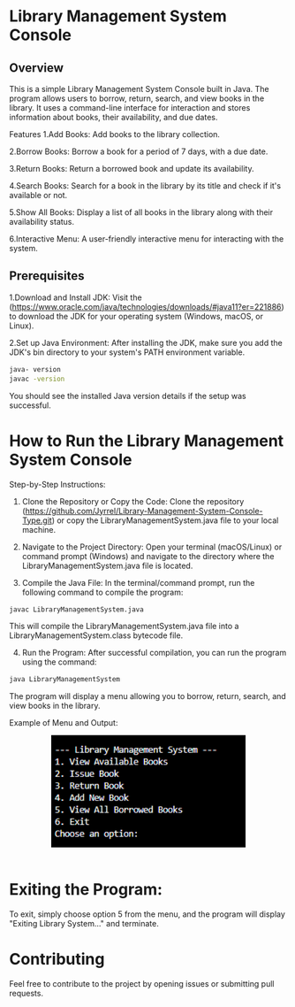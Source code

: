 # Library Management System Console
## Overview
This is a simple Library Management System Console built in Java. The program allows users to borrow, return, search, and view books in the library. It uses a command-line interface for interaction and stores information about books, their availability, and due dates.

Features
1.Add Books: Add books to the library collection.

2.Borrow Books: Borrow a book for a period of 7 days, with a due date.

3.Return Books: Return a borrowed book and update its availability.

4.Search Books: Search for a book in the library by its title and check if it's available or not.

5.Show All Books: Display a list of all books in the library along with their availability status.

6.Interactive Menu: A user-friendly interactive menu for interacting with the system.

## Prerequisites
1.Download and Install JDK: Visit the (https://www.oracle.com/java/technologies/downloads/#java11?er=221886) to download the JDK for your operating system (Windows, macOS, or Linux).

2.Set up Java Environment: After installing the JDK, make sure you add the JDK's bin directory to your system's PATH environment variable.

```bash
java- version
javac -version
```
You should see the installed Java version details if the setup was successful.

# How to Run the Library Management System Console
Step-by-Step Instructions:
1. Clone the Repository or Copy the Code:
Clone the repository (https://github.com/Jyrrel/Library-Management-System-Console-Type.git) or copy the LibraryManagementSystem.java file to your local machine.

2. Navigate to the Project Directory:
Open your terminal (macOS/Linux) or command prompt (Windows) and navigate to the directory where the LibraryManagementSystem.java file is located.

3. Compile the Java File:
In the terminal/command prompt, run the following command to compile the program:
```bash
javac LibraryManagementSystem.java
```
This will compile the LibraryManagementSystem.java file into a LibraryManagementSystem.class bytecode file.

4. Run the Program:
After successful compilation, you can run the program using the command:
```bash
java LibraryManagementSystem
```
The program will display a menu allowing you to borrow, return, search, and view books in the library.

Example of Menu and Output:
<div align="center"> <img width="70%" src="Screenshot 2025-03-28 014447.png"><br><br> </div>

# Exiting the Program:
To exit, simply choose option 5 from the menu, and the program will display "Exiting Library System..." and terminate.

# Contributing
Feel free to contribute to the project by opening issues or submitting pull requests.
